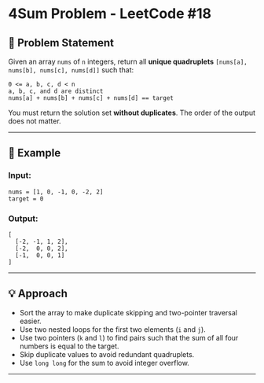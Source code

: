 
# 4Sum Problem - LeetCode #18

## 🧩 Problem Statement

Given an array `nums` of `n` integers, return all **unique quadruplets** `[nums[a], nums[b], nums[c], nums[d]]` such that:

```
0 <= a, b, c, d < n
a, b, c, and d are distinct
nums[a] + nums[b] + nums[c] + nums[d] == target
```

You must return the solution set **without duplicates**. The order of the output does not matter.

---

## 🔢 Example

### Input:
```
nums = [1, 0, -1, 0, -2, 2]
target = 0
```

### Output:
```
[
  [-2, -1, 1, 2],
  [-2,  0, 0, 2],
  [-1,  0, 0, 1]
]
```

---

## 💡 Approach

- Sort the array to make duplicate skipping and two-pointer traversal easier.
- Use two nested loops for the first two elements (`i` and `j`).
- Use two pointers (`k` and `l`) to find pairs such that the sum of all four numbers is equal to the target.
- Skip duplicate values to avoid redundant quadruplets.
- Use `long long` for the sum to avoid integer overflow.

---


